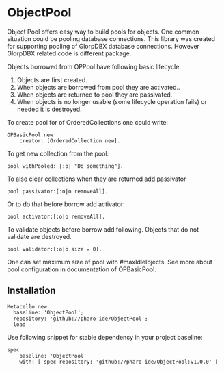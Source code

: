 # ObjectPool
Object Pool offers easy way to build pools for objects. One common situation
could be pooling database connections. This library was created for supporting pooling
of GlorpDBX database connections. However GlorpDBX related code is different
package.

Objects borrowed from OPPool have following basic lifecycle:

1. Objects are first created.
2. When objects are borrowed from pool they are activated..
3. When objects are returned to pool they are passivated.
4. When objects is no longer usable (some lifecycle operation fails) or needed it is destroyed.

To create pool for of OrderedCollections one could write:
```Smalltalk
OPBasicPool new
	creator: [OrderedCollection new].
```
To get new collection from the pool:
```Smalltalk
pool withPooled: [:o| "Do something"].
```	
To also clear collections when they are returned add passivator
```Smalltalk
pool passivator:[:o|o removeAll].
```	
Or to do that before borrow add activator:
```Smalltalk
pool activator:[:o|o removeAll].
```
To validate objects before borrow add following. Objects that do not validate are destroyed.
```Smalltalk
pool validator:[:o|o size = 0].
```
One can set maximum size of pool with #maxIdleIbjects. See more about pool configuration
in documentation of OPBasicPool.

## Installation
```Smalltalk
Metacello new
  baseline: 'ObjectPool';
  repository: 'github://pharo-ide/ObjectPool';
  load
```
Use following snippet for stable dependency in your project baseline:
```Smalltalk
spec
    baseline: 'ObjectPool'
    with: [ spec repository: 'github://pharo-ide/ObjectPool:v1.0.0' ]
```

